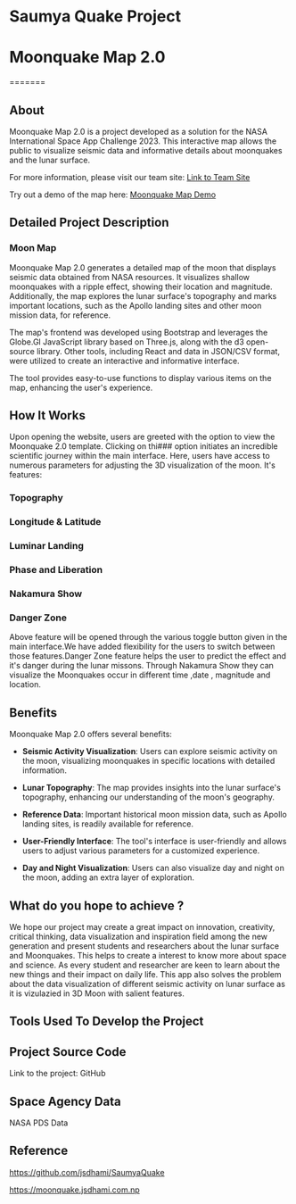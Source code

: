 # Saumya Quake Project

# Moonquake Map 2.0

=======
## About

Moonquake Map 2.0 is a project developed as a solution for the NASA International Space App Challenge 2023. This interactive map allows the public to visualize seismic data and informative details about moonquakes and the lunar surface.

For more information, please visit our team site: [Link to Team Site](your-team-site-link)

Try out a demo of the map here: [Moonquake Map Demo](https://moonquake.jsdhami.com.np)

## Detailed Project Description

### Moon Map

Moonquake Map 2.0 generates a detailed map of the moon that displays seismic data obtained from NASA resources. It visualizes shallow moonquakes with a ripple effect, showing their location and magnitude. Additionally, the map explores the lunar surface's topography and marks important locations, such as the Apollo landing sites and other moon mission data, for reference.

The map's frontend was developed using Bootstrap and leverages the Globe.Gl JavaScript library based on Three.js, along with the d3 open-source library. Other tools, including React and data in JSON/CSV format, were utilized to create an interactive and informative interface.

The tool provides easy-to-use functions to display various items on the map, enhancing the user's experience.

## How It Works

Upon opening the website, users are greeted with the option to view the Moonquake 2.0 template. Clicking on thi### option initiates an incredible scientific journey within the main interface. Here, users have access to numerous parameters for adjusting the 3D visualization of the moon. It's features:
### Topography
### Longitude & Latitude
### Luminar Landing 
### Phase and Liberation 
### Nakamura Show 
### Danger Zone
Above feature will be opened through the various toggle button given in the main interface.We have added flexibility for the users to switch between those features.Danger Zone feature helps the user to predict the effect and it's danger during the lunar missons. Through Nakamura Show they can visualize the Moonquakes occur in different time ,date , magnitude and location.


## Benefits

Moonquake Map 2.0 offers several benefits:

- **Seismic Activity Visualization**: Users can explore seismic activity on the moon, visualizing moonquakes in specific locations with detailed information.

- **Lunar Topography**: The map provides insights into the lunar surface's topography, enhancing our understanding of the moon's geography.

- **Reference Data**: Important historical moon mission data, such as Apollo landing sites, is readily available for reference.

- **User-Friendly Interface**: The tool's interface is user-friendly and allows users to adjust various parameters for a customized experience.

- **Day and Night Visualization**: Users can also visualize day and night on the moon, adding an extra layer of exploration.

## What do you hope to achieve ?

We hope our project may create a great impact on innovation, creativity, critical thinking, data visualization and inspiration field among the new generation and present students and researchers about the lunar surface and Moonquakes. This helps to create a interest to know more about space and science. As every student and researcher are keen to learn about the new things and their impact on daily life. This app also solves the problem about the data visualization of different seismic activity on lunar surface as it is vizulazied in 3D Moon with salient features.

## Tools Used To Develop the Project 




## Project Source Code
Link to the project: GitHub

## Space Agency Data
NASA PDS Data


## Reference






https://github.com/jsdhami/SaumyaQuake

https://moonquake.jsdhami.com.np
